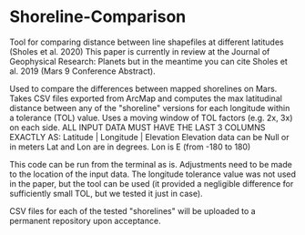 # Shoreline-Comparison
Tool for comparing distance between line shapefiles at different latitudes (Sholes et al. 2020)
This paper is currently in review at the Journal of Geophysical Research: Planets but in the meantime you can cite Sholes et al. 2019 (Mars 9 Conference Abstract).

Used to compare the differences between mapped shorelines on Mars.
Takes CSV files exported from ArcMap and computes the max latitudinal distance between any of the "shoreline" versions for each longitude within a tolerance (TOL) value.
Uses a moving window of TOL factors (e.g. 2x, 3x) on each side.
ALL INPUT DATA MUST HAVE THE LAST 3 COLUMNS EXACTLY AS:
        Latitude |  Longitude  |  Elevation
    Elevation data can be Null or in meters
    Lat and Lon are in degrees. Lon is E (from -180 to 180)
    
This code can be run from the terminal as is. Adjustments need to be made to the location of the input data. The longitude tolerance value was not used in the paper, but the tool can be used (it provided a negligible difference for sufficiently small TOL, but we tested it just in case). 

CSV files for each of the tested "shorelines" will be uploaded to a permanent repository upon acceptance. 
